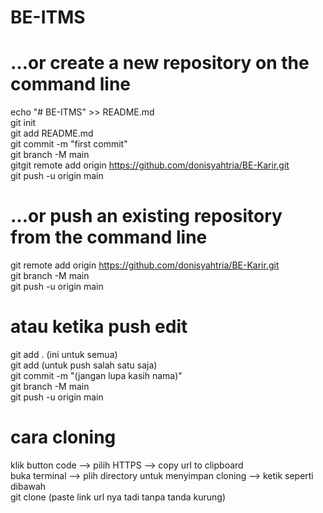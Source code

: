 # BE-ITMS

# …or create a new repository on the command line <br>
echo "# BE-ITMS" >> README.md <br>
git init <br>
git add README.md <br>
git commit -m "first commit" <br>
git branch -M main <br>
gitgit remote add origin https://github.com/donisyahtria/BE-Karir.git <br>
git push -u origin main <br>

# …or push an existing repository from the command line <br>
git remote add origin https://github.com/donisyahtria/BE-Karir.git <br>
git branch -M main <br>
git push -u origin main <br>

# atau ketika push edit <br>
git add . (ini untuk semua) <br>
git add <namafile> (untuk push salah satu saja) <br>
git commit -m "(jangan lupa kasih nama)" <br>
git branch -M main <br>
git push -u origin main <br>

# cara cloning <br>
klik button code --> pilih HTTPS --> copy url to clipboard <br>
buka terminal --> plih directory untuk menyimpan cloning --> ketik seperti dibawah<br>
git clone (paste link url nya tadi tanpa tanda kurung)
